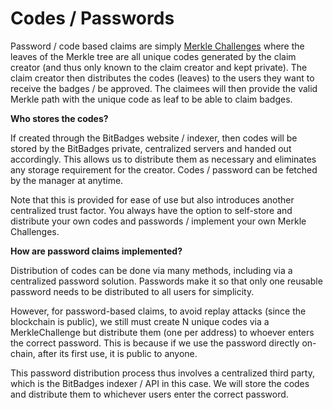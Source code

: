 # Codes / Passwords

Password / code based claims are simply [Merkle Challenges](../../core-concepts/approval-criteria/) where the leaves of the Merkle tree are all unique codes generated by the claim creator (and thus only known to the claim creator and kept private). The claim creator then distributes the codes (leaves) to the users they want to receive the badges / be approved. The claimees will then provide the valid Merkle path with the unique code as leaf to be able to claim badges.

**Who stores the codes?**

If created through the BitBadges website / indexer, then codes will be stored by the BitBadges private, centralized servers and handed out accordingly. This allows us to distribute them as necessary and eliminates any storage requirement for the creator. Codes / password can be fetched by the manager at anytime.

Note that this is provided for ease of use but also introduces another centralized trust factor. You always have the option to self-store and distribute your own codes and passwords / implement your own Merkle Challenges.

**How are password claims implemented?**

Distribution of codes can be done via many methods, including via a centralized password solution. Passwords make it so that only one reusable password needs to be distributed to all users for simplicity.

However, for password-based claims, to avoid replay attacks (since the blockchain is public), we still must create N unique codes via a MerkleChallenge but distribute them (one per address) to whoever enters the correct password. This is because if we use the password directly on-chain, after its first use, it is public to anyone.

This password distribution process thus involves a centralized third party, which is the BitBadges indexer / API in this case. We will store the codes and distribute them to whichever users enter the correct password.
